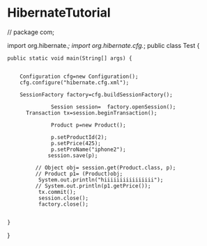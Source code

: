 
# HibernateTutorial
//
package com;

import org.hibernate.*;
import org.hibernate.cfg.*;
public class Test {
	
	public static void main(String[] args) {
		

		Configuration cfg=new Configuration();
		cfg.configure("hibernate.cfg.xml");
		
		SessionFactory factory=cfg.buildSessionFactory();
		
	              Session session=	factory.openSession();
		  Transaction tx=session.beginTransaction();
		  
	              Product p=new Product();
	              
	              p.setProductId(2);
	              p.setPrice(425);
	              p.setProName("iphone2");
	             session.save(p);
	              
	         // Object obj= session.get(Product.class, p);
	         // Product p1= (Product)obj;
	          System.out.println("hiiiiiiiiiiiiiiii");
	         // System.out.println(p1.getPrice());
	          tx.commit();
	          session.close();
	          factory.close();
	            
	            
	}

}
